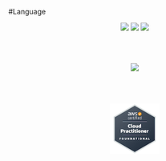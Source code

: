 <!--START_SECTION:badges-->
<!--END_SECTION:badges-->

#Language
<div align = "center">
<img src="https://img.shields.io/badge/java-%23ED8B00.svg?style=for-the-badge&logo=openjdk&logoColor=white" />
<img src="https://img.shields.io/badge/c++-%2300599C.svg?style=for-the-badge&logo=c%2B%2B&logoColor=white" />
<img src="https://img.shields.io/badge/kotlin-%237F52FF.svg?style=for-the-badge&logo=kotlin&logoColor=white" />
</div>

<br/><br/>
<div align = "center">
<img src="https://img.shields.io/badge/AWS-%23FF9900.svg?style=for-the-badge&logo=amazon-aws&logoColor=white" />
</div>

<br/><br/>
<div align="center">
  <img width = "100px" height = "100px" src = "https://github.com/AvRYNS/AvRYNS/blob/d548dbe8a80d385353d97f012911e11dc172c9cd/aws-certified-cloud-practitioner.png"/>
</div>
